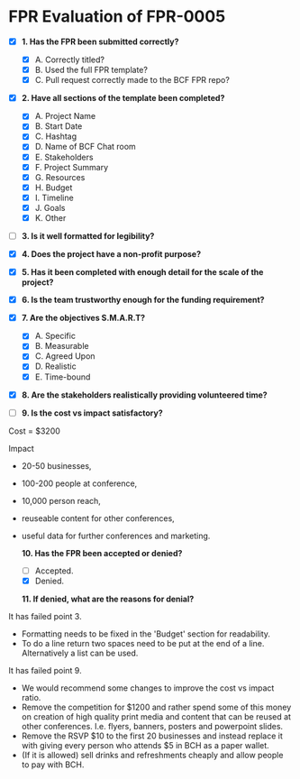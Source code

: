 # FPR Evaluation of FPR-0005


- [x] **1. Has the FPR been submitted correctly?**
  - [x] A. Correctly titled?
  - [x] B. Used the full FPR template?
  - [x] C. Pull request correctly made to the BCF FPR repo?
  
- [x] **2. Have all sections of the template been completed?**
  - [x] A. Project Name
  - [x] B. Start Date
  - [x] C. Hashtag
  - [x] D. Name of BCF Chat room
  - [x] E. Stakeholders
  - [x] F. Project Summary
  - [x] G. Resources
  - [x] H. Budget
  - [x] I. Timeline
  - [x] J. Goals
  - [x] K. Other
  
- [ ] **3. Is it well formatted for legibility?**

- [x] **4. Does the project have a non-profit purpose?**
  
- [x] **5. Has it been completed with enough detail for the scale of the project?**

- [x] **6. Is the team trustworthy enough for the funding requirement?**

- [x] **7. Are the objectives S.M.A.R.T?**
  - [x] A. Specific
  - [x] B. Measurable
  - [x] C. Agreed Upon
  - [x] D. Realistic
  - [x] E. Time-bound 

- [x] **8. Are the stakeholders realistically providing volunteered time?**
  
- [ ] **9. Is the cost vs impact satisfactory?**
  
Cost = $3200

Impact

- 20-50 businesses, 
- 100-200 people at conference, 
- 10,000 person reach,
- reuseable content for other conferences,
- useful data for further conferences and marketing.
  
    **10. Has the FPR been accepted or denied?**
  - [ ] Accepted.
  - [x] Denied.
  
   **11. If denied, what are the reasons for denial?**

It has failed point 3.  

- Formatting needs to be fixed in the 'Budget' section for readability.  
- To do a line return two spaces need to be put at the end of a line. Alternatively a list can be used.

It has failed point 9.  

- We would recommend some changes to improve the cost vs impact ratio. 
- Remove the competition for $1200 and rather spend some of this money on creation of high quality print media and content that can be reused at other conferences. I.e. flyers, banners, posters and powerpoint slides.
- Remove the RSVP $10 to the first 20 businesses and instead replace it with giving every person who attends $5 in BCH as a paper wallet.
- (If it is allowed) sell drinks and refreshments cheaply and allow people to pay with BCH.
